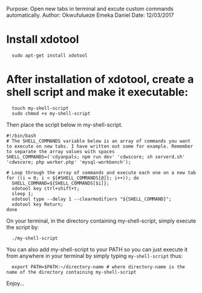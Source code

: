 Purpose: Open new tabs in terminal and excute custom commands automatically.
Author: Okwufulueze Emeka Daniel
Date: 12/03/2017


# Install xdotool
```
  sudo apt-get install xdotool
```
# After installation of xdotool, create a shell script and make it executable:
```
  touch my-shell-script
  sudo chmod +x my-shell-script
```
Then place the script below in my-shell-script.

```
#!/bin/bash
# The SHELL_COMMANDS variable below is an array of commands you want to execute on new tabs. I have written out some for example. Remember to separate the array values with spaces
SHELL_COMMANDS=('cdyanpals; npm run dev' 'cdwscore; sh serverd.sh' 'cdwscore; php worker.php' 'mysql-workbench');

# Loop through the array of commands and execute each one on a new tab
for ((i = 0; i < ${#SHELL_COMMANDS[@]}; i++)); do
  SHELL_COMMAND=${SHELL_COMMANDS[$i]};
  xdotool key ctrl+shift+t;
  sleep 1;
  xdotool type --delay 1 --clearmodifiers "${SHELL_COMMAND}";
  xdotool key Return;
done
```



On your terminal, in the directory containing my-shell-script, simply execute the script by:
```
  ./my-shell-script
```

You can also add my-shell-script to your PATH so you can just execute it from anywhere in your terminal by simply typing ```my-shell-script``` thus:
```
  export PATH=$PATH:~/directory-name # where directory-name is the name of the directory containing my-shell-script
```
Enjoy...
